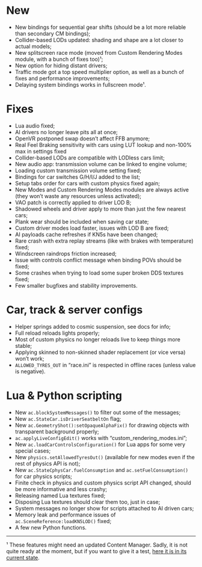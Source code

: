 # New

- New bindings for sequential gear shifts (should be a lot more reliable than secondary CM bindings);
- Collider-based LODs updated: shading and shape are a lot closer to actual models;
- New splitscreen race mode (moved from Custom Rendering Modes module, with a bunch of fixes too)¹;
- New option for hiding distant drivers;
- Traffic mode got a top speed multiplier option, as well as a bunch of fixes and performance improvements;
- Delaying system bindings works in fullscreen mode¹.

# Fixes

- Lua audio fixed;
- AI drivers no longer leave pits all at once;
- OpenVR postponed swap doesn’t affect FFB anymore;
- Real Feel Braking sensitivity with cars using LUT lookup and non-100% max in settings fixed
- Collider-based LODs are compatible with LODless cars limit;
- New audio app: transmission volume can be linked to engine volume;
- Loading custom transmission volume setting fixed;
- Bindings for car switches G/H/I/J added to the list;
- Setup tabs order for cars with custom physics fixed again;
- New Modes and Custom Rendering Modes modules are always active (they won’t waste any resources unless activated);
- VAO patch is correctly applied to driver LOD B;
- Shadowed wheels and driver apply to more than just the few nearest cars;
- Plank wear should be included when saving car state;
- Custom driver modes load faster, issues with LOD B are fixed;
- AI payloads cache refreshes if KN5s have been changed;
- Rare crash with extra replay streams (like with brakes with temperature) fixed;
- Windscreen raindrops friction increased;
- Issue with controls conflict message when binding POVs should be fixed;
- Some crashes when trying to load some super broken DDS textures fixed;
- Few smaller bugfixes and stability improvements.

# Car, track & server configs

- Helper springs added to cosmic suspension, see docs for info;
- Full reload reloads lights properly;
- Most of custom physics no longer reloads live to keep things more stable;
- Applying skinned to non-skinned shader replacement (or vice versa) won’t work;
- `ALLOWED_TYRES_OUT` in “race.ini” is respected in offline races (unless value is negative).

# Lua & Python scripting

- New `ac.blockSystemMessages()` to filter out some of the messages;
- New `ac.StateCar.isDriverSeatbeltOn` flag;
- New `ac.GeometryShot():setOpaqueAlphaFix()` for drawing objects with transparent background properly;
- `ac.applyLiveConfigEdit()` works with “custom_rendering_modes.ini”;
- New `ac.loadCarControlsConfiguration()` for Lua apps for some very special cases;
- New `physics.setAllowedTyresOut()` (available for new modes even if the rest of physics API is not);
- New `ac.StateCphysCar.fuelConsumption` and `ac.setFuelConsumption()` for car physics scripts;
- Finite check in physics and custom physics script API changed, should be more informative and less crashy;
- Releasing named Lua textures fixed;
- Disposing Lua textures should clear them too, just in case;
- System messages no longer show for scripts attached to AI driven cars;
- Memory leak and performance issues of `ac.SceneReference:loadKN5LOD()` fixed;
- A few new Python functions.

---

¹ These features might need an updated Content Manager. Sadly, it is not quite ready at the moment, but if you want to give it a test, [here it is in its current state](https://files.acstuff.ru/shared/LTHd/Content%20Manager.zip).